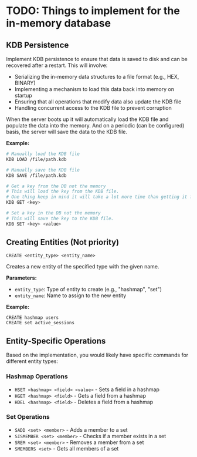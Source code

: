 # TODO: Things to implement for the in-memory database

## KDB Persistence

Implement KDB persistence to ensure that data is saved to disk and can be
recovered after a restart. This will involve:

- Serializing the in-memory data structures to a file format (e.g., HEX, BINARY)
- Implementing a mechanism to load this data back into memory on startup
- Ensuring that all operations that modify data also update the KDB file
- Handling concurrent access to the KDB file to prevent corruption

When the server boots up it will automatically load the KDB file and populate
the data into the memory. And on a periodic (can be configured) basis, the
server will save the data to the KDB file.

**Example:**

```bash
# Manually load the KDB file
KDB LOAD /file/path.kdb

# Manually save the KDB file
KDB SAVE /file/path.kdb

# Get a key from the DB not the memory
# This will load the key from the KDB file.
# One thing keep in mind it will take a lot more time than getting it from memory.
KDB GET <key>

# Set a key in the DB not the memory
# This will save the key to the KDB file.
KDB SET <key> <value>
```

## Creating Entities (Not priority)

```
CREATE <entity_type> <entity_name>
```

Creates a new entity of the specified type with the given name.

**Parameters:**

- `entity_type`: Type of entity to create (e.g., "hashmap", "set")
- `entity_name`: Name to assign to the new entity

**Example:**

```
CREATE hashmap users
CREATE set active_sessions
```

## Entity-Specific Operations

Based on the implementation, you would likely have specific commands for
different entity types:

### Hashmap Operations

- `HSET <hashmap> <field> <value>` - Sets a field in a hashmap
- `HGET <hashmap> <field>` - Gets a field from a hashmap
- `HDEL <hashmap> <field>` - Deletes a field from a hashmap

### Set Operations

- `SADD <set> <member>` - Adds a member to a set
- `SISMEMBER <set> <member>` - Checks if a member exists in a set
- `SREM <set> <member>` - Removes a member from a set
- `SMEMBERS <set>` - Gets all members of a set
